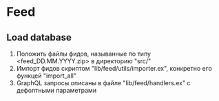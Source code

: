 # Feed

## Load database

1) Положить файлы фидов, называнные по типу <feed_DD.MM.YYYY.zip> в директорию "src/"
2) Импорт фидов скриптом "lib/feed/utils/importer.ex", конкретно его функцей "import_all"
3) GraphQL запросы описаны в файле "lib/feed/handlers.ex" с дефолтными параметрами


